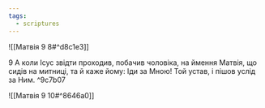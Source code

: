 ```yaml
---
tags:
  - scriptures
---
```


![[Матвія 9 8#^d8c1e3]]

9 А коли Ісус звідти проходив, побачив чоловіка, на ймення Матвія, що сидів на митниці, та й каже йому: Іди за Мною! Той устав, і пішов услід за Ним. ^9c7b07

![[Матвія 9 10#^8646a0]]